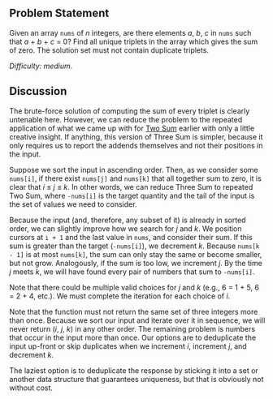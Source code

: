 Problem Statement
-----------------

Given an array `nums` of *n* integers, are there elements *a*, *b*, *c* in
`nums` such that *a* + *b* + *c* = 0? Find all unique triplets in the array
which gives the sum of zero.  The solution set must not contain duplicate
triplets.

*Difficulty: medium.*

Discussion
----------

The brute-force solution of computing the sum of every triplet is clearly
untenable here. However, we can reduce the problem to the repeated application
of what we came up with for [Two Sum](../leet1/README.md) earlier with only a
little creative insight. If anything, this version of Three Sum is simpler,
because it only requires us to report the addends themselves and not their
positions in the input.

Suppose we sort the input in ascending order. Then, as we consider some
`nums[i]`, if there exist `nums[j]` and `nums[k]` that all together sum to zero,
it is clear that *i* &le; *j* &le; *k*. In other words, we can reduce Three Sum
to repeated Two Sum, where `-nums[i]` is the target quantity and the tail of the
input is the set of values we need to consider.

Because the input (and, therefore, any subset of it) is already in sorted order,
we can slightly improve how we search for *j* and *k*. We position cursors at
`i + 1` and the last value in `nums`, and consider their sum. If this sum is
greater than the target (`-nums[i]`), we decrement *k*. Because `nums[k - 1]` is
at most `nums[k]`, the sum can only stay the same or become smaller, but not
grow. Analogously, if the sum is too low, we increment *j*. By the time *j*
meets *k*, we will have found every pair of numbers that sum to `-nums[i]`.

Note that there could be multiple valid choices for *j* and *k* (e.g., 6 = 1 +
5, 6 = 2 + 4, etc.). We must complete the iteration for each choice of *i*.

Note that the function must not return the same set of three integers more than
once. Because we sort our input and iterate over it in sequence, we will never
return (*i*, *j*, *k*) in any other order. The remaining problem is numbers that
occur in the input more than once. Our options are to deduplicate the input
up-front or skip duplicates when we increment *i*, increment *j*, and decrement
*k*.

The laziest option is to deduplicate the response by sticking it into a set or
another data structure that guarantees uniqueness, but that is obviously not
without cost.

